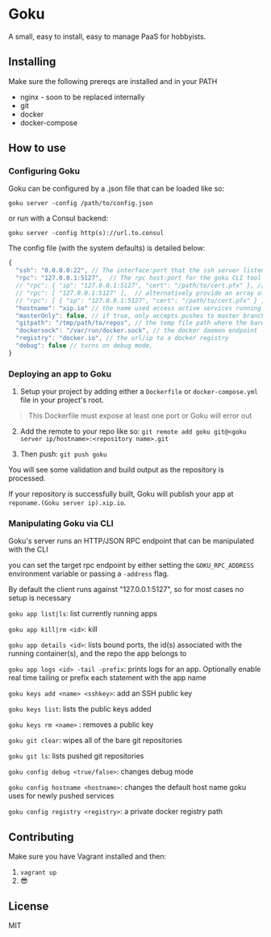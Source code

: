 # Goku

A small, easy to install, easy to manage PaaS for hobbyists.

## Installing

Make sure the following prereqs are installed and in your PATH

- nginx - soon to be replaced internally
- git
- docker
- docker-compose


## How to use

### Configuring Goku

Goku can be configured by a .json file that can be loaded like so:

`goku server -config /path/to/config.json`

or run with a Consul backend:

`goku server -config http(s)://url.to.consul`

The config file (with the system defaults) is detailed below:

```js
{
  "ssh": "0.0.0.0:22", // The interface:port that the ssh server listens on
  "rpc": "127.0.0.1:5127",  // The rpc host:port for the goku CLI tool
  // "rpc": { "ip": "127.0.0.1:5127", "cert": "/path/to/cert.pfx" }, // alternatively provide an object with an ip and a certificate location
  // "rpc": [ "127.0.0.1:5127" ],  // alternatively provide an array of ip's for RPC to bind to
  // "rpc": [ { "ip": "127.0.0.1:5127", "cert": "/path/to/cert.pfx" } ], // alternatively provide an array of ips with certificates
  "hostname": "xip.io" // the name used access active services running in goku (myapp.exmaple.com)
  "masterOnly": false, // if true, only accepts pushes to master branch
  "gitpath": "/tmp/path/to/repos", // the temp file path where the bare git repositories are stored
  "dockersock": "/var/run/docker.sock", // the docker daemon endpoint
  "registry": "docker.io", // the url/ip to a docker registry
  "debug": false // turns on debug mode,
}
```

### Deploying an app to Goku

1. Setup your project by adding either a `Dockerfile` or `docker-compose.yml` file in your project's root.

> This Dockerfile must expose at least one port or Goku will error out

2. Add the remote to your repo like so: `git remote add goku git@<goku server ip/hostname>:<repository name>.git`

3. Then push: `git push goku`

You will see some validation and build output as the repository is processed.

If your repository is successfully built, Goku will publish your app at `reponame.(Goku server ip).xip.io`.

### Manipulating Goku via CLI

Goku's server runs an HTTP/JSON RPC endpoint that can be manipulated with the CLI

you can set the target rpc endpoint by either setting the `GOKU_RPC_ADDRESS` environment variable or passing a `-address` flag.

By default the client runs against "127.0.0.1:5127", so for most cases no setup is necessary

`goku app list|ls`: list currently running apps

`goku app kill|rm <id>`: kill 

`goku app details <id>`: lists bound ports, the id(s) associated with the running container(s), and the repo the app belongs to

`goku app logs <id> -tail -prefix`: prints logs for an app. Optionally enable real time tailing or prefix each statement with the app name

`goku keys add <name> <sshkey>`: add an SSH public key

`goku keys list`: lists the public keys added

`goku keys rm <name>` : removes a public key

`goku git clear`: wipes all of the bare git repositories

`goku git ls`: lists pushed git repositories

`goku config debug <true/false>`: changes debug mode

`goku config hostname <hostname>`: changes the default host name goku uses for newly pushed services

`goku config registry <registry>`: a private docker registry path

## Contributing

Make sure you have Vagrant installed and then:

1. `vagrant up`
2. :sunglasses:


## License

MIT
